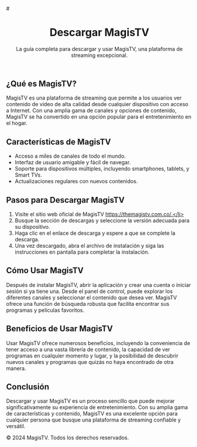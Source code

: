 #<!DOCTYPE html> <html lang="en"> <head> <meta charset="UTF-8"> <meta name="viewport" content="width=device-width, initial-scale=1.0"> <title>Descargar MagisTV</title> <link rel="canonical" href="https://www.themagistv.com.co/descargar-magistv"> <meta name="robots" content="index, follow"> <meta name="description" content="Descargar MagisTV: La guía completa para descargar y usar MagisTV, una plataforma de streaming excepcional."> </head> <body> <header> <h1>Descargar MagisTV</h1> <p>La guía completa para descargar y usar MagisTV, una plataforma de streaming excepcional.</p> </header> <section> <h2>¿Qué es MagisTV?</h2> <p>MagisTV es una plataforma de streaming que permite a los usuarios ver contenido de video de alta calidad desde cualquier dispositivo con acceso a Internet. Con una amplia gama de canales y opciones de contenido, MagisTV se ha convertido en una opción popular para el entretenimiento en el hogar.</p> <h2>Características de MagisTV</h2> <ul> <li>Acceso a miles de canales de todo el mundo.</li> <li>Interfaz de usuario amigable y fácil de navegar.</li> <li>Soporte para dispositivos múltiples, incluyendo smartphones, tablets, y Smart TVs.</li> <li>Actualizaciones regulares con nuevos contenidos.</li> </ul> </section> <section> <h2>Pasos para Descargar MagisTV</h2> <ol> <li>Visite el sitio web oficial de MagisTV https://themagistv.com.co/.</li> <li>Busque la sección de descargas y seleccione la versión adecuada para su dispositivo.</li> <li>Haga clic en el enlace de descarga y espere a que se complete la descarga.</li> <li>Una vez descargado, abra el archivo de instalación y siga las instrucciones en pantalla para completar la instalación.</li> </ol> </section> <section> <h2>Cómo Usar MagisTV</h2> <p>Después de instalar MagisTV, abrir la aplicación y crear una cuenta o iniciar sesión si ya tiene una. Desde el panel de control, puede explorar los diferentes canales y seleccionar el contenido que desea ver. MagisTV ofrece una función de búsqueda robusta que facilita encontrar sus programas y películas favoritos.</p> <h2>Beneficios de Usar MagisTV</h2> <p>Usar MagisTV ofrece numerosos beneficios, incluyendo la conveniencia de tener acceso a una vasta librería de contenido, la capacidad de ver programas en cualquier momento y lugar, y la posibilidad de descubrir nuevos canales y programas que quizás no haya encontrado de otra manera.</p> <h2>Conclusión</h2> <p>Descargar y usar MagisTV es un proceso sencillo que puede mejorar significativamente su experiencia de entretenimiento. Con su amplia gama de características y contenido, MagisTV es una excelente opción para cualquier persona que busque una plataforma de streaming confiable y versátil.</p> </section> <footer> <p>&copy; 2024 MagisTV. Todos los derechos reservados.</p> </footer> </body>
